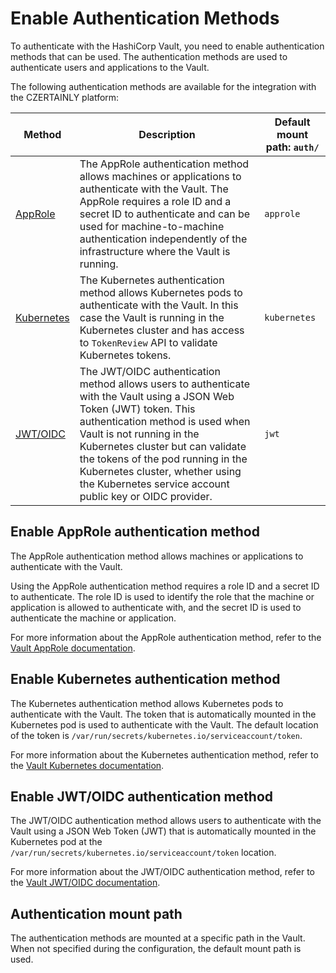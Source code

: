 # Enable Authentication Methods

To authenticate with the HashiCorp Vault, you need to enable authentication methods that can be used. The authentication methods are used to authenticate users and applications to the Vault.

The following authentication methods are available for the integration with the CZERTAINLY platform:

| Method                                                         | Description                                                                                                                                                                                                                                                                                                                                                   | Default mount path: `auth/` |
|----------------------------------------------------------------|---------------------------------------------------------------------------------------------------------------------------------------------------------------------------------------------------------------------------------------------------------------------------------------------------------------------------------------------------------------|-----------------------------|
| [AppRole](https://www.vaultproject.io/docs/auth/approle)       | The AppRole authentication method allows machines or applications to authenticate with the Vault. The AppRole requires a role ID and a secret ID to authenticate and can be used for machine-to-machine authentication independently of the infrastructure where the Vault is running.                                                                        | `approle`                   |
| [Kubernetes](https://www.vaultproject.io/docs/auth/kubernetes) | The Kubernetes authentication method allows Kubernetes pods to authenticate with the Vault. In this case the Vault is running in the Kubernetes cluster and has access to `TokenReview` API to validate Kubernetes tokens.                                                                                                                                    | `kubernetes`                |
| [JWT/OIDC](https://www.vaultproject.io/docs/auth/jwt)          | The JWT/OIDC authentication method allows users to authenticate with the Vault using a JSON Web Token (JWT) token. This authentication method is used when Vault is not running in the Kubernetes cluster but can validate the tokens of the pod running in the Kubernetes cluster, whether using the Kubernetes service account public key or OIDC provider. | `jwt`                       |


## Enable AppRole authentication method

The AppRole authentication method allows machines or applications to authenticate with the Vault.

Using the AppRole authentication method requires a role ID and a secret ID to authenticate. The role ID is used to identify the role that the machine or application is allowed to authenticate with, and the secret ID is used to authenticate the machine or application.

For more information about the AppRole authentication method, refer to the [Vault AppRole documentation](https://www.vaultproject.io/docs/auth/approle).

## Enable Kubernetes authentication method

The Kubernetes authentication method allows Kubernetes pods to authenticate with the Vault. The token that is automatically mounted in the Kubernetes pod is used to authenticate with the Vault. The default location of the token is `/var/run/secrets/kubernetes.io/serviceaccount/token`.

For more information about the Kubernetes authentication method, refer to the [Vault Kubernetes documentation](https://www.vaultproject.io/docs/auth/kubernetes).

## Enable JWT/OIDC authentication method

The JWT/OIDC authentication method allows users to authenticate with the Vault using a JSON Web Token (JWT) that is automatically mounted in the Kubernetes pod at the `/var/run/secrets/kubernetes.io/serviceaccount/token` location.

For more information about the JWT/OIDC authentication method, refer to the [Vault JWT/OIDC documentation](https://www.vaultproject.io/docs/auth/jwt).

## Authentication mount path

The authentication methods are mounted at a specific path in the Vault. When not specified during the configuration, the default mount path is used.
